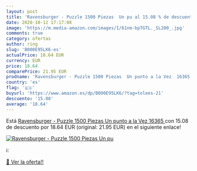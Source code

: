 ```yaml
---
layout: post
title: 'Ravensburger - Puzzle 1500 Piezas  Un pu al 15.08 % de descuento'
date: 2020-10-12 17:17:08
image: 'https://m.media-amazon.com/images/I/61nm-bpTGTL._SL200_.jpg'
comments: true
category: ofertas
author: ring
slug: 'B000E95LK6-es'
actualPrice: 18.64 EUR
currency: EUR
price: 18.64
comparePrice: 21.95 EUR
prodname: 'Ravensburger - Puzzle 1500 Piezas  Un punto a la Vez  16365 '
country: 'es'
flag: '🇪🇸'
buyurl: 'https://www.amazon.es/dp/B000E95LK6/?tag=tolees-21'
descuento: '15.08'
average: '18.64'
---
```


Está [Ravensburger - Puzzle 1500 Piezas  Un punto a la Vez  16365 ](https://www.amazon.es/dp/B000E95LK6/?tag=tolees-21) con 15.08 de descuento por 18.64 EUR (original: 21.95 EUR) en el siguiente enlace!

[![Ravensburger - Puzzle 1500 Piezas  Un pu](https://m.media-amazon.com/images/I/61nm-bpTGTL._SL200_.jpg)](https://www.amazon.es/dp/B000E95LK6/?tag=tolees-21)

ℹ️:


[🛒 Ver la oferta!!](https://www.amazon.es/dp/B000E95LK6/?tag=tolees-21)
